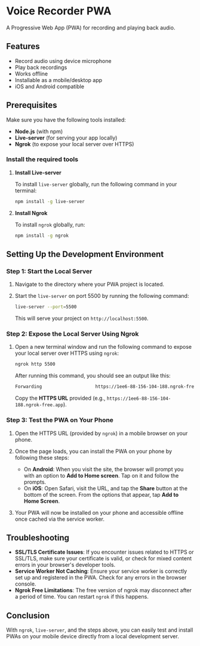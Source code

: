 # Voice Recorder PWA

A Progressive Web App (PWA) for recording and playing back audio.

## Features

- Record audio using device microphone
- Play back recordings
- Works offline
- Installable as a mobile/desktop app
- iOS and Android compatible

## Prerequisites

Make sure you have the following tools installed:

- **Node.js** (with npm)
- **Live-server** (for serving your app locally)
- **Ngrok** (to expose your local server over HTTPS)

### Install the required tools

1. **Install Live-server**

   To install `live-server` globally, run the following command in your terminal:

   ```bash
   npm install -g live-server
   ```

2. **Install Ngrok**

   To install `ngrok` globally, run:

   ```bash
   npm install -g ngrok
   ```

## Setting Up the Development Environment

### Step 1: Start the Local Server

1. Navigate to the directory where your PWA project is located.
2. Start the `live-server` on port 5500 by running the following command:

   ```bash
   live-server --port=5500
   ```

   This will serve your project on `http://localhost:5500`.

### Step 2: Expose the Local Server Using Ngrok

1. Open a new terminal window and run the following command to expose your local server over HTTPS using `ngrok`:

   ```bash
   ngrok http 5500
   ```

   After running this command, you should see an output like this:

   ```bash
   Forwarding                    https://1ee6-88-156-104-188.ngrok-free.app -> http://localhost:5500
   ```

   Copy the **HTTPS URL** provided (e.g., `https://1ee6-88-156-104-188.ngrok-free.app`).

### Step 3: Test the PWA on Your Phone

1. Open the HTTPS URL (provided by `ngrok`) in a mobile browser on your phone.
2. Once the page loads, you can install the PWA on your phone by following these steps:

   - On **Android**: When you visit the site, the browser will prompt you with an option to **Add to Home screen**. Tap on it and follow the prompts.
   - On **iOS**: Open Safari, visit the URL, and tap the **Share** button at the bottom of the screen. From the options that appear, tap **Add to Home Screen**.

3. Your PWA will now be installed on your phone and accessible offline once cached via the service worker.

## Troubleshooting

- **SSL/TLS Certificate Issues**: If you encounter issues related to HTTPS or SSL/TLS, make sure your certificate is valid, or check for mixed content errors in your browser's developer tools.
- **Service Worker Not Caching**: Ensure your service worker is correctly set up and registered in the PWA. Check for any errors in the browser console.
- **Ngrok Free Limitations**: The free version of ngrok may disconnect after a period of time. You can restart `ngrok` if this happens.

## Conclusion

With `ngrok`, `live-server`, and the steps above, you can easily test and install PWAs on your mobile device directly from a local development server.
